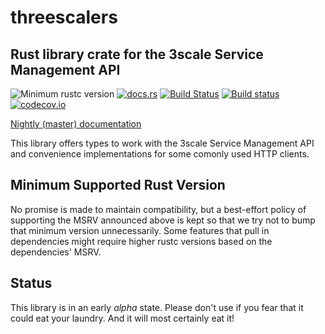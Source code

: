# threescalers

## Rust library crate for the 3scale Service Management API

![Minimum rustc version](https://img.shields.io/badge/rustc-1.40.0+-green.svg)
[![docs.rs](https://docs.rs/threescalers/badge.svg)](https://docs.rs/threescalers)
[![Build Status](https://travis-ci.org/3scale-rs/threescalers.svg?branch=master)](https://travis-ci.org/3scale-rs/threescalers)
[![Build status](https://ci.appveyor.com/api/projects/status/gf7okt6bbiqf2l1d/branch/master?svg=true)](https://ci.appveyor.com/project/3scale-rs/threescalers/branch/master)
[![codecov.io](https://codecov.io/gh/3scale-rs/threescalers/coverage.svg?branch=master)](https://codecov.io/gh/3scale-rs/threescalers/branch/master)

[Nightly (master) documentation](https://3scale-rs.github.io/threescalers/)

This library offers types to work with the 3scale Service Management API and
convenience implementations for some comonly used HTTP clients.

## Minimum Supported Rust Version

No promise is made to maintain compatibility, but a best-effort policy of supporting the MSRV announced above is kept so that we try not to bump that minimum version unnecessarily.
Some features that pull in dependencies might require higher rustc versions based on the dependencies' MSRV.

## Status

This library is in an early _alpha_ state. Please don't use if you fear that it
could eat your laundry. And it will most certainly eat it!
